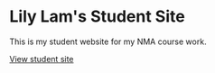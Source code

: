 # Lily Lam's Student Site

This is my student website for my NMA course work.

[View student site](https://lilylam81.github.io/studentsite/)
